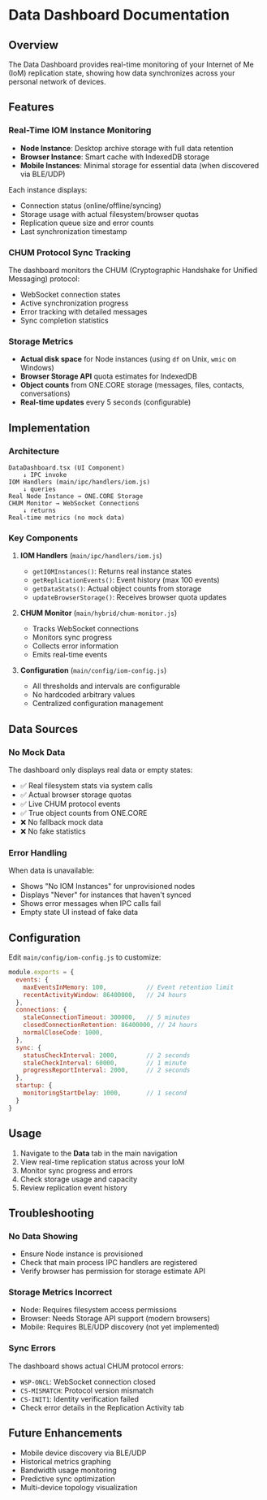 # Data Dashboard Documentation

## Overview

The Data Dashboard provides real-time monitoring of your Internet of Me (IoM) replication state, showing how data synchronizes across your personal network of devices.

## Features

### Real-Time IOM Instance Monitoring
- **Node Instance**: Desktop archive storage with full data retention
- **Browser Instance**: Smart cache with IndexedDB storage
- **Mobile Instances**: Minimal storage for essential data (when discovered via BLE/UDP)

Each instance displays:
- Connection status (online/offline/syncing)
- Storage usage with actual filesystem/browser quotas
- Replication queue size and error counts
- Last synchronization timestamp

### CHUM Protocol Sync Tracking
The dashboard monitors the CHUM (Cryptographic Handshake for Unified Messaging) protocol:
- WebSocket connection states
- Active synchronization progress
- Error tracking with detailed messages
- Sync completion statistics

### Storage Metrics
- **Actual disk space** for Node instances (using `df` on Unix, `wmic` on Windows)
- **Browser Storage API** quota estimates for IndexedDB
- **Object counts** from ONE.CORE storage (messages, files, contacts, conversations)
- **Real-time updates** every 5 seconds (configurable)

## Implementation

### Architecture

```
DataDashboard.tsx (UI Component)
    ↓ IPC invoke
IOM Handlers (main/ipc/handlers/iom.js)
    ↓ queries
Real Node Instance → ONE.CORE Storage
CHUM Monitor → WebSocket Connections
    ↓ returns
Real-time metrics (no mock data)
```

### Key Components

1. **IOM Handlers** (`main/ipc/handlers/iom.js`)
   - `getIOMInstances()`: Returns real instance states
   - `getReplicationEvents()`: Event history (max 100 events)
   - `getDataStats()`: Actual object counts from storage
   - `updateBrowserStorage()`: Receives browser quota updates

2. **CHUM Monitor** (`main/hybrid/chum-monitor.js`)
   - Tracks WebSocket connections
   - Monitors sync progress
   - Collects error information
   - Emits real-time events

3. **Configuration** (`main/config/iom-config.js`)
   - All thresholds and intervals are configurable
   - No hardcoded arbitrary values
   - Centralized configuration management

## Data Sources

### No Mock Data
The dashboard only displays real data or empty states:
- ✅ Real filesystem stats via system calls
- ✅ Actual browser storage quotas
- ✅ Live CHUM protocol events
- ✅ True object counts from ONE.CORE
- ❌ No fallback mock data
- ❌ No fake statistics

### Error Handling
When data is unavailable:
- Shows "No IOM Instances" for unprovisioned nodes
- Displays "Never" for instances that haven't synced
- Shows error messages when IPC calls fail
- Empty state UI instead of fake data

## Configuration

Edit `main/config/iom-config.js` to customize:

```javascript
module.exports = {
  events: {
    maxEventsInMemory: 100,           // Event retention limit
    recentActivityWindow: 86400000,   // 24 hours
  },
  connections: {
    staleConnectionTimeout: 300000,   // 5 minutes
    closedConnectionRetention: 86400000, // 24 hours
    normalCloseCode: 1000,
  },
  sync: {
    statusCheckInterval: 2000,        // 2 seconds
    staleCheckInterval: 60000,        // 1 minute
    progressReportInterval: 2000,     // 2 seconds
  },
  startup: {
    monitoringStartDelay: 1000,       // 1 second
  }
}
```

## Usage

1. Navigate to the **Data** tab in the main navigation
2. View real-time replication status across your IoM
3. Monitor sync progress and errors
4. Check storage usage and capacity
5. Review replication event history

## Troubleshooting

### No Data Showing
- Ensure Node instance is provisioned
- Check that main process IPC handlers are registered
- Verify browser has permission for storage estimate API

### Storage Metrics Incorrect
- Node: Requires filesystem access permissions
- Browser: Needs Storage API support (modern browsers)
- Mobile: Requires BLE/UDP discovery (not yet implemented)

### Sync Errors
The dashboard shows actual CHUM protocol errors:
- `WSP-ONCL`: WebSocket connection closed
- `CS-MISMATCH`: Protocol version mismatch
- `CS-INIT1`: Identity verification failed
- Check error details in the Replication Activity tab

## Future Enhancements

- Mobile device discovery via BLE/UDP
- Historical metrics graphing
- Bandwidth usage monitoring
- Predictive sync optimization
- Multi-device topology visualization